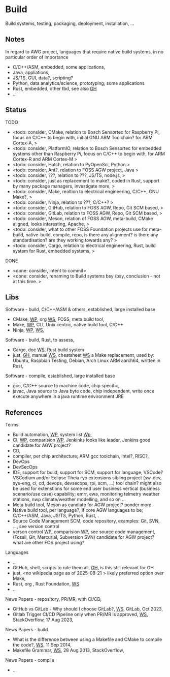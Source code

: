 # Build

Build systems, testing, packaging, deployment, installation, ...

## Notes

In regard to AWG project, languages that require native build systems, in no particular order of importance
* C/C++/ASM, embedded, some applications, 
* Java, appliations, 
* JS/TS, GUI, data?, scripting? 
* Python, data analytics/science, prototyping, some applications
* Rust, embedded, other tbd, see also [GH](https://github.com/YorkEarwaker/Automation/tree/main/repository-sample/rst_structure#notes)
* ...

## Status
TODO
* <todo: consider, CMake, relation to Bosch Sensortec for Raspberry Pi, focus on C/C++ to begin with, initial GNU ARM Toolchain? for ARM Cortex-A, >
* <todo: consider, PlatformIO, relation to Bosch Sensortec for embedded systems other than Raspberry Pi, focus on C/C++ to begin with, for ARM Cortex-R and ARM Cortex-M >
* <todo: consider, Hatch, relation to PyOpenSci, Python >
* <todo: consider, Ant?, relation to FOSS AGW project, Java >
* <todo: consider, ???, relation to ???, JS/TS, node.js, >
* <todo: consider, just as replacement to make?, coded in Rust, support by many package managers, investigate more, >
* <todo: consider, Make, realtion to electrical engineering, C/C++, GNU Make?,  >
* <todo: consider, Ninja, relation to ???, C/C++? >
* <todo: consider, GitHub, relation to FOSS AGW, Repo, Git SCM based, >
* <todo: consider, GitLab, relation to FOSS AGW, Repo, Git SCM based, >
* <todo: consider, Meson, relation of FOSS AGW, meta-build, CMake aligned, looks interesting, Apache, >
* <todo: consider, what to other FOSS Foundation projects use for meta-build, native-build, compile, repo, is there any alignment? is there any standardisation? are they working towards any? >
* <todo: consider, Cargo, relation to electrical engineering, Rust, build system for Rust, embedded systems, >

DONE
* <done: consider, intent to commit>
* <done: consider, renaming to Build systems bsy /bsy, conclusion - not at this time. >

## Libs

Software - build, C/C++/ASM & others, established, large installed base
* CMake, [WP](https://en.wikipedia.org/wiki/CMake), org [WS](https://cmake.org/), FOSS, meta build tool, 
* Make, [WP](https://en.wikipedia.org/wiki/Make_(software)), CLI, Unix centric, native build tool, C/C++
* Ninja, [WP](https://en.wikipedia.org/wiki/Ninja_(build_system)), [WS](https://ninja-build.org/), 

Software - build, Rust, to assess, 
* Cargo, doc [WS](https://doc.rust-lang.org/cargo/index.html), Rust build system
* just, [GH](https://github.com/casey/just), manual [WS](https://just.systems/man/en/), cheatsheet [WS](https://cheatography.com/linux-china/cheat-sheets/justfile/) a Make replacement, used by: Ubuntu, Raspbian Testing, Debian, Arch Linux ARM aarch64, written in Rust, 

Software - compile, established, large installed base
* gcc, C/C++ source to machine code, chip specific, 
* javac, Java source to Java byte code, chip independent, write once execute anywhere in a java runtime environment JRE

## References 

Terms
* Build automation, [WP](https://en.wikipedia.org/wiki/Build_automation), system list [Wp](https://en.wikipedia.org/wiki/List_of_build_automation_software), 
* CI, [WP](https://en.wikipedia.org/wiki/Continuous_integration), comparision [WP](https://en.wikipedia.org/wiki/Comparison_of_continuous_integration_software), Jenkinks looks like leader, Jenkins good candidate for AGW project?
* CD, 
* compiler, per chip architecture; ARM gcc toolchain, Intel?, RISC?,  
* DevOps
* DevSecOps
* IDE, support for build, support for SCM, support for language, VSCode? VSCodium and/or Eclipse Theia ryo extensions sibling project (sw-dev, sys-eng, ci, cd, devops, devsecops, rpi, scm, ...) tool chain? might also be used for extenstions for some end user business vertical (business scenario/use case) capability; emrr, ewa, monitoring telmetry weather stations, nwp climate/weather modelling, and so on ...
* Meta build tool, Meson as candiate for AGW project? ponder more.
* Native build tool, per language?, if core AGW languages to be; C/C++/ASM, Java, JS/TS, Python, Rust, . 
* Source Code Management SCM, code repository, examples: Git, SVN, ..., see version control
* verson control [WP](https://en.wikipedia.org/wiki/Version_control), comparision [WP](https://en.wikipedia.org/wiki/Comparison_of_version-control_software), see source code management, (Fossil, Git, Mercurial, Subversion SVN) candidate for AGW project? what are other FOS project using?



Languages
* ...
* GitHub, shell, scripts to rule them all, [GH](https://github.com/github/scripts-to-rule-them-all), is this still relevant for GH
* just, <no wikipedia page as of 2025-08-21 > likely preferred option over Make, 
* Rust, org <link-to-rust-web-site>, Rust Foundation, [WS](https://rustfoundation.org/)
* ...

News Papers - repository, PR/MR, with CI/CD,  
* GitHub vs GitLab - Why should I choose GitLab?, [WS](https://forum.gitlab.com/t/github-vs-gitlab-why-should-i-choose-gitlab/93945), GitLab, Oct 2023, 
* Gitlab Trigger CI/CD Pipeline only when PR/MR is approved, [WS](https://stackoverflow.com/questions/76921635/gitlab-trigger-ci-cd-pipeline-only-when-pr-mr-is-approved), StackOverflow, 17 Aug 2023, 

News Papers - build
* What is the difference between using a Makefile and CMake to compile the code?, [WS](https://stackoverflow.com/questions/25789644/what-is-the-difference-between-using-a-makefile-and-cmake-to-compile-the-code), 11 Sep 2014, 
* Makefile Grammar, [WS](https://stackoverflow.com/questions/18488680/makefile-grammar), 28 Aug 2013, StackOverflow, 

News Papers - compile
* ...